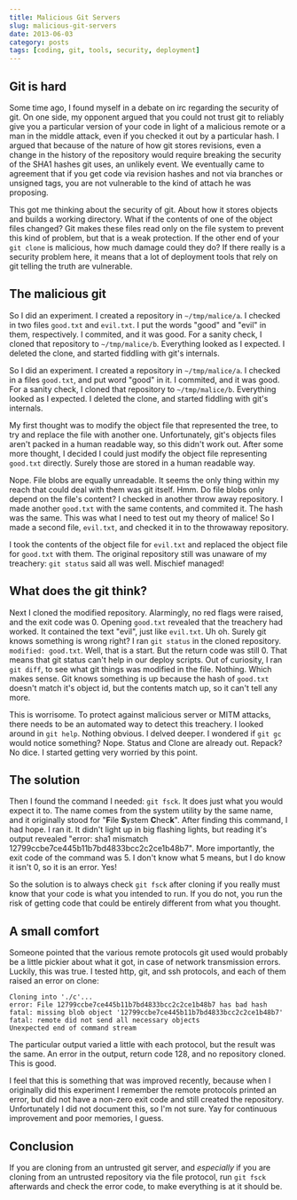 ```yaml
---
title: Malicious Git Servers
slug: malicious-git-servers
date: 2013-06-03
category: posts
tags: [coding, git, tools, security, deployment]
---
```


## Git is hard

Some time ago, I found myself in a debate on irc regarding the security of git.
On one side, my opponent argued that you could not trust git to reliably give you a particular version of your code in light of a malicious remote or a man in the middle attack, even if you checked it out by a particular hash. I argued that because of the nature of how git stores revisions, even a change in the history of the repository would require breaking the security of the SHA1 hashes git uses, an unlikely event. We eventually came to agreement that if you get code via revision hashes and not via branches or unsigned tags, you are not vulnerable to the kind of attach he was proposing.

This got me thinking about the security of git. About how it stores objects and builds a working directory. What if the contents of one of the object files changed? Git makes these files read only on the file system to prevent this kind of problem, but that is a weak protection. If the other end of your `git clone` is malicious, how much damage could they do? If there really is a security problem here, it means that a lot of deployment tools that rely on git telling the truth are vulnerable.

<!-- fold -->

## The malicious git

So I did an experiment. I created a repository in `~/tmp/malice/a`. I checked in two files `good.txt` and `evil.txt`. I put the words "good" and "evil" in them, respectively. I commited, and it was good. For a sanity check, I cloned that repository to `~/tmp/malice/b`. Everything looked as I expected. I deleted the clone, and started fiddling with git's internals.

So I did an experiment. I created a repository in `~/tmp/malice/a`. I checked in a files `good.txt`, and put word "good" in it. I commited, and it was good. For a sanity check, I cloned that repository to `~/tmp/malice/b`. Everything looked as I expected. I deleted the clone, and started fiddling with git's internals.

My first thought was to modify the object file that represented the tree, to try and replace the file with another one. Unfortunately, git's objects files aren't packed in a human readable way, so this didn't work out. After some more thought, I decided I could just modify the object file representing `good.txt` directly. Surely those are stored in a human readable way.

Nope. File blobs are equally unreadable. It seems the only thing within my reach that could deal with them was git itself. Hmm. Do file blobs only depend on the file's content? I checked in another throw away repository. I made another `good.txt` with the same contents, and commited it. The hash was the same. This was what I need to test out my theory of malice! So I made a second file, `evil.txt`, and checked it in to the throwaway repository.

I took the contents of the object file for `evil.txt` and replaced the object file for `good.txt` with them. The original repository still was unaware of my treachery: `git status` said all was well. Mischief managed!

## What does the git think?

Next I cloned the modified repository. Alarmingly, no red flags were raised, and the exit code was 0. Opening `good.txt` revealed that the treachery had worked. It contained the text "evil", just like `evil.txt`. Uh oh. Surely git knows something is wrong right? I ran `git status` in the cloned repository. `modified: good.txt`. Well, that is a start. But the return code was still 0. That means that git status can't help in our deploy scripts. Out of curiosity, I ran `git diff`, to see what git things was modified in the file. Nothing. Which makes sense. Git knows something is up because the hash of `good.txt` doesn't match it's object id, but the contents match up, so it can't tell any more.

This is worrisome. To protect against malicious server or MITM attacks, there needs to be an automated way to detect this treachery. I looked around in `git help`. Nothing obvious. I delved deeper. I wondered if `git gc` would notice something? Nope. Status and Clone are already out. Repack? No dice. I started getting very worried by this point.

## The solution

Then I found the command I needed: `git fsck`. It does just what you would expect it to. The name comes from the system utility by the same name, and it originally stood for "**F**ile **S**ystem **C**hec**k**". After finding this command, I had hope. I ran it. It didn't light up in big flashing lights, but reading it's output revealed "error: sha1 mismatch 12799ccbe7ce445b11b7bd4833bcc2c2ce1b48b7". More importantly, the exit code of the command was 5. I don't know what 5 means, but I do know it isn't 0, so it is an error. Yes!

So the solution is to always check `git fsck` after cloning if you really must know that your code is what you intended to run. If you do not, you run the risk of getting code that could be entirely different from what you thought.

## A small comfort

Someone pointed that the various remote protocols git used would probably be a little pickier about what it got, in case of network transmission errors. Luckily, this was true. I tested http, git, and ssh protocols, and each of them raised an error on clone:

```text
Cloning into './c'...
error: File 12799ccbe7ce445b11b7bd4833bcc2c2ce1b48b7 has bad hash
fatal: missing blob object '12799ccbe7ce445b11b7bd4833bcc2c2ce1b48b7'
fatal: remote did not send all necessary objects
Unexpected end of command stream
```

The particular output varied a little with each protocol, but the result was the same. An error in the output, return code 128, and no repository cloned. This is good.

I feel that this is something that was improved recently, because when I originally did this experiment I remember the remote protocols printed an error, but did not have a non-zero exit code and still created the repository. Unfortunately I did not document this, so I'm not sure. Yay for continuous improvement and poor memories, I guess.

## Conclusion

If you are cloning from an untrusted git server, and _especially_ if you are cloning from an untrusted repository via the file protocol, run `git fsck` afterwards and check the error code, to make everything is at it should be.
